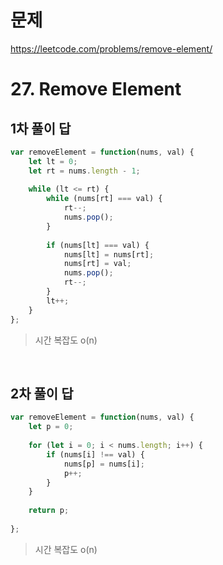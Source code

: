 # 문제
https://leetcode.com/problems/remove-element/

# 27. Remove Element

## 1차 풀이 답
``` javascript
var removeElement = function(nums, val) {
    let lt = 0;
    let rt = nums.length - 1;
    
    while (lt <= rt) {
        while (nums[rt] === val) {
            rt--;
            nums.pop();
        }
        
        if (nums[lt] === val) {
            nums[lt] = nums[rt];
            nums[rt] = val;
            nums.pop();
            rt--;
        }
        lt++;
    }
};
```
> 시간 복잡도 o(n)

<br>

## 2차 풀이 답
``` javascript
var removeElement = function(nums, val) {
    let p = 0;
    
    for (let i = 0; i < nums.length; i++) {
        if (nums[i] !== val) {
            nums[p] = nums[i];
            p++;
        }
    }
    
    return p;
    
};
```
> 시간 복잡도 o(n)



